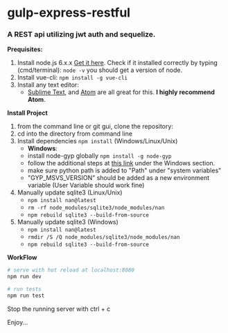# gulp-express-restful
### A REST api utilizing jwt auth and sequelize.
**Prequisites:**

1.  Install node.js 6.x.x [Get it here](https://nodejs.org/en/). Check if it installed correctly by typing (cmd/terminal): `node -v` you should get a version of node.
2.  Install vue-cli: `npm install -g vue-cli`
3.  Install any text editor:
    * [Sublime Text](http://www.sitepoint.com/essential-sublime-text-javascript-plugins/), and [Atom](https://atom.io/) are all great for this. **I highly recommend Atom**.

**Install Project**

1.  from the command line or git gui, clone the repository:
2.  cd into the directory from command line
3.  Install dependencies `npm install` (Windows/Linux/Unix)
    * **Windows**:
    * install node-gyp globally `npm install -g node-gyp`
    * follow the additional steps at [this link](https://github.com/nodejs/node-gyp) under the Windows section.
    * make sure python path is added to "Path" under "system variables"
    * "GYP_MSVS_VERSION" should be added as a new environment variable (User Variable should work fine)
4.  Manually update sqlite3 (Linux/Unix)
    * `npm install nan@latest`
    * `rm -rf node_modules/sqlite3/node_modules/nan`
    * `npm rebuild sqlite3 --build-from-source`
5. Manually update sqlite3 (Windows)
   * `npm install nan@latest`
   * `rmdir /S /Q node_modules/sqlite3/node_modules/nan`
   * `npm rebuild sqlite3 --build-from-source`

**WorkFlow**

``` bash
# serve with hot reload at localhost:8080
npm run dev

# run tests
npm run test
```

Stop the running server with ctrl + c

Enjoy...
